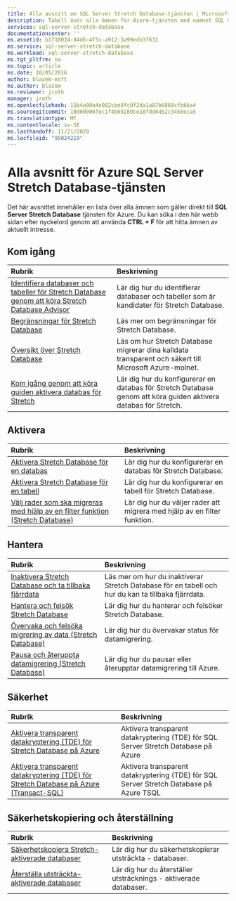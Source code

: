 ```yaml
---
title: Alla avsnitt om SQL Server Stretch Database-tjänsten | Microsoft Docs
description: Tabell över alla ämnen för Azure-tjänsten med namnet SQL Server Stretch Database som finns på https://azure.microsoft.com/documentation/articles/ , rubrik och beskrivning.
services: sql-server-stretch-database
documentationcenter: ''
ms.assetid: b1718024-84d6-4f5c-a912-3a99edb3f632
ms.service: sql-server-stretch-database
ms.workload: sql-server-stretch-database
ms.tgt_pltfrm: na
ms.topic: article
ms.date: 10/05/2016
author: blazem-msft
ms.author: blazem
ms.reviewer: jroth
manager: jroth
ms.openlocfilehash: 15b4a90a4e082cbe8fc0f2da1a87b6860cfb66a4
ms.sourcegitcommit: 10d00006fec1f4b69289ce18fdd0452c3458eca5
ms.translationtype: MT
ms.contentlocale: sv-SE
ms.lasthandoff: 11/21/2020
ms.locfileid: "95024219"
---
```

# <a name="all-topics-for-azure-sql-server-stretch-database-service"></a>Alla avsnitt för Azure SQL Server Stretch Database-tjänsten
Det här avsnittet innehåller en lista över alla ämnen som gäller direkt till **SQL Server Stretch Database** tjänsten för Azure. Du kan söka i den här webb sidan efter nyckelord genom att använda **CTRL + F** för att hitta ämnen av aktuellt intresse.

## <a name="get-started"></a>Kom igång
| Rubrik | Beskrivning |
|:--- |:--- |
|[Identifiera databaser och tabeller för Stretch Database genom att köra Stretch Database Advisor](/sql/sql-server/stretch-database/stretch-database-databases-and-tables-stretch-database-advisor) |Lär dig hur du identifierar databaser och tabeller som är kandidater för Stretch Database. |
|[Begränsningar för Stretch Database](/sql/sql-server/stretch-database/limitations-for-stretch-database) |Läs mer om begränsningar för Stretch Database. |
|[Översikt över Stretch Database](/sql/sql-server/stretch-database/stretch-database) |Läs om hur Stretch Database migrerar dina kalldata transparent och säkert till Microsoft Azure-molnet. |
|[Kom igång genom att köra guiden aktivera databas för Stretch](/sql/sql-server/stretch-database/get-started-by-running-the-enable-database-for-stretch-wizard) |Lär dig hur du konfigurerar en databas för Stretch Database genom att köra guiden aktivera databas för Stretch. |

## <a name="enable"></a>Aktivera
| Rubrik | Beskrivning |
|:--- |:--- |
|[Aktivera Stretch Database för en databas](/sql/sql-server/stretch-database/enable-stretch-database-for-a-database) |Lär dig hur du konfigurerar en databas för Stretch Database. |
|[Aktivera Stretch Database för en tabell](/sql/sql-server/stretch-database/enable-stretch-database-for-a-table) |Lär dig hur du konfigurerar en tabell för Stretch Database. |
|[Välj rader som ska migreras med hjälp av en filter funktion (Stretch Database)](/sql/sql-server/stretch-database/select-rows-to-migrate-by-using-a-filter-function-stretch-database) |Lär dig hur du väljer rader att migrera med hjälp av en filter funktion. |

## <a name="manage"></a>Hantera
| Rubrik | Beskrivning |
|:--- |:--- |
|[Inaktivera Stretch Database och ta tillbaka fjärrdata](/sql/sql-server/stretch-database/disable-stretch-database-and-bring-back-remote-data) |Läs mer om hur du inaktiverar Stretch Database för en tabell och hur du kan ta tillbaka fjärrdata. |
|[Hantera och felsök Stretch Database](/sql/sql-server/stretch-database/manage-and-troubleshoot-stretch-database) |Lär dig hur du hanterar och felsöker Stretch Database. |
|[Övervaka och felsöka migrering av data (Stretch Database)](/sql/sql-server/stretch-database/monitor-and-troubleshoot-data-migration-stretch-database) |Lär dig hur du övervakar status för datamigrering. |
|[Pausa och återuppta datamigrering (Stretch Database)](/sql/sql-server/stretch-database/pause-and-resume-data-migration-stretch-database) |Lär dig hur du pausar eller återupptar datamigrering till Azure. |

## <a name="security"></a>Säkerhet
| Rubrik | Beskrivning |
|:--- |:--- |
|[Aktivera transparent datakryptering (TDE) för Stretch Database på Azure](sql-server-stretch-database-encryption-tde.md) |Aktivera transparent datakryptering (TDE) för SQL Server Stretch Database på Azure |
|[Aktivera transparent datakryptering (TDE) för Stretch Database på Azure (Transact-SQL)](sql-server-stretch-database-tde-tsql.md) |Aktivera transparent datakryptering (TDE) för SQL Server Stretch Database på Azure TSQL |

## <a name="backup-and-recovery"></a>Säkerhetskopiering och återställning
| Rubrik | Beskrivning |
|:--- |:--- |
|[Säkerhetskopiera Stretch-aktiverade databaser](/sql/sql-server/stretch-database/backup-stretch-enabled-databases-stretch-database) |Lär dig hur du säkerhetskopierar utsträckta \- databaser. |
|[Återställa utsträckta-aktiverade databaser](/sql/sql-server/stretch-database/restore-stretch-enabled-databases-stretch-database) |Lär dig hur du återställer utsträcknings \- aktiverade databaser. |